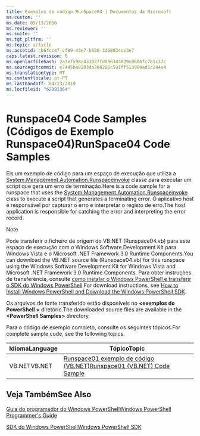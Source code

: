 ```yaml
---
title: Exemplos de código RunSpace04 | Documentos da Microsoft
ms.custom: ''
ms.date: 09/13/2016
ms.reviewer: ''
ms.suite: ''
ms.tgt_pltfrm: ''
ms.topic: article
ms.assetid: cb6fcc47-cf89-43e7-b686-3d60934ce3e7
caps.latest.revision: 6
ms.openlocfilehash: 2a3e7598c433027fdd96343829c0606fc7b1c37c
ms.sourcegitcommit: e7445ba8203da304286c591ff513900ad1c244a4
ms.translationtype: MT
ms.contentlocale: pt-PT
ms.lasthandoff: 04/23/2019
ms.locfileid: "62081364"
---
```

# <a name="runspace04-code-samples"></a><span data-ttu-id="5e72f-102">Runspace04 Code Samples (Códigos de Exemplo Runspace04)</span><span class="sxs-lookup"><span data-stu-id="5e72f-102">RunSpace04 Code Samples</span></span>

<span data-ttu-id="5e72f-103">Eis um exemplo de código para um espaço de execução que utiliza a [System.Management.Automation.Runspaceinvoke](/dotnet/api/System.Management.Automation.RunspaceInvoke) classe para executar um script que gera um erro de terminação.</span><span class="sxs-lookup"><span data-stu-id="5e72f-103">Here is a code sample for a runspace that uses the [System.Management.Automation.Runspaceinvoke](/dotnet/api/System.Management.Automation.RunspaceInvoke) class to execute a script that generates a terminating error.</span></span> <span data-ttu-id="5e72f-104">O aplicativo host é responsável por capturar o erro e interpretar o registo de erro.</span><span class="sxs-lookup"><span data-stu-id="5e72f-104">The host application is responsible for catching the error and interpreting the error record.</span></span>

> [!NOTE]
> <span data-ttu-id="5e72f-105">Pode transferir o ficheiro de origem do VB.NET (Runspace04.vb) para este espaço de execução com o Windows Software Development Kit para Windows Vista e o Microsoft .NET Framework 3.0 Runtime Components.</span><span class="sxs-lookup"><span data-stu-id="5e72f-105">You can download the VB.NET source file (Runspace04.vb) for this runspace using the Windows Software Development Kit for Windows Vista and Microsoft .NET Framework 3.0 Runtime Components.</span></span> <span data-ttu-id="5e72f-106">Para obter instruções de transferência, consulte [como instalar o Windows PowerShell e transferir o SDK do Windows PowerShell](/powershell/developer/installing-the-windows-powershell-sdk).</span><span class="sxs-lookup"><span data-stu-id="5e72f-106">For download instructions, see [How to Install Windows PowerShell and Download the Windows PowerShell SDK](/powershell/developer/installing-the-windows-powershell-sdk).</span></span>
>
> <span data-ttu-id="5e72f-107">Os arquivos de fonte transferido estão disponíveis no  **\<exemplos do PowerShell >** diretório.</span><span class="sxs-lookup"><span data-stu-id="5e72f-107">The downloaded source files are available in the **\<PowerShell Samples>** directory.</span></span>

<span data-ttu-id="5e72f-108">Para o código de exemplo completo, consulte os seguintes tópicos.</span><span class="sxs-lookup"><span data-stu-id="5e72f-108">For complete sample code, see the following topics.</span></span>

|<span data-ttu-id="5e72f-109">Idioma</span><span class="sxs-lookup"><span data-stu-id="5e72f-109">Language</span></span>|<span data-ttu-id="5e72f-110">Tópico</span><span class="sxs-lookup"><span data-stu-id="5e72f-110">Topic</span></span>|
|--------------|-----------|
|<span data-ttu-id="5e72f-111">VB.NET</span><span class="sxs-lookup"><span data-stu-id="5e72f-111">VB.NET</span></span>|[<span data-ttu-id="5e72f-112">Runspace01 exemplo de código (VB.NET)</span><span class="sxs-lookup"><span data-stu-id="5e72f-112">Runspace01 (VB.NET) Code Sample</span></span>](./runspace01-vb-net-code-sample.md)|

## <a name="see-also"></a><span data-ttu-id="5e72f-113">Veja Também</span><span class="sxs-lookup"><span data-stu-id="5e72f-113">See Also</span></span>

[<span data-ttu-id="5e72f-114">Guia do programador do Windows PowerShell</span><span class="sxs-lookup"><span data-stu-id="5e72f-114">Windows PowerShell Programmer's Guide</span></span>](./windows-powershell-programmer-s-guide.md)

[<span data-ttu-id="5e72f-115">SDK do Windows PowerShell</span><span class="sxs-lookup"><span data-stu-id="5e72f-115">Windows PowerShell SDK</span></span>](../windows-powershell-reference.md)